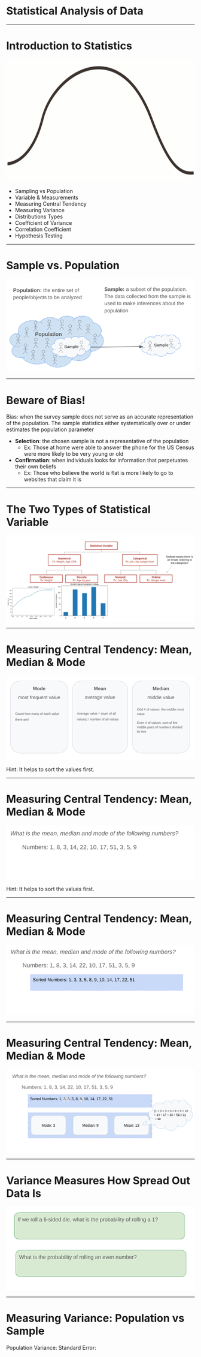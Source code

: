 # Statistical Analysis of Data

---

# Introduction to Statistics

![](res/SAOD1.png)

* Sampling vs Population
* Variable & Measurements
* Measuring Central Tendency
* Measuring Variance
* Distributions Types
* Coefficient of Variance
* Correlation Coefficient
 *  Hypothesis Testing

<!--
Image Details:
* [SAOD1.png](http://www.google.com): Copyright Google
-->

---

# Sample vs. Population

![](res/SAOD2.png)

<!--
http://analytics-magazine.org/survey-sampling/

What is the difference between a sample and a population? You can think of a sample as its own population, which is just a subset of the global population. You could imagine a biologist tagging some sample of birds, tracking their movements with gps, and using that data to make inferences about the patterns of the larger population of species.
Defining assumptions is an abstraction that allows scientists to test theories. The first assumption is an unbiased sample comes from the same distribution as the population, assuming that distribution is normal. We can test this hypothesis using a single sided t-test, a statistical method to compare sample means to the population means.

Image Details:
* [SAOD2.png](http://www.google.com): Copyright Google
-->

---

# Beware of Bias!

Bias: when the survey sample does not serve as an accurate representation of the population. The sample statistics either systematically over or under estimates the population parameter

* **Selection**: the chosen sample is not a representative of the population
  * Ex: Those at home were able to answer the phone for the US Census were more likely to be very young or old
* **Confirmation**: when individuals looks for information that perpetuates their own beliefs
  * Ex: Those who believe the world is flat is more likely to go to websites that claim it is

<!--
There are other types of bias which may further confound an experiment, or data collection strategy, these biases are beyond the scope of this course, but should be noted. An exhaustive list of cognitive biases can be found [here](https://en.wikipedia.org/wiki/List_of_cognitive_biases). Data Scientists of all skill levels can experience pitfalls in their design and implementation strategies, if not aware of the source of some bias in experiment design, or error in data sources or collection strategies.

---

# The Two Types of Statistical Variable

![](res/SAOD3.png)

<!--
Image Details:
* [SAOD3.png](http://www.google.com): Copyright Google
-->

---

# The Two Types of Statistical Variable

![](res/SAOD4.png)

<!--
Image Details:
* [SAOD4.png](http://www.google.com): Copyright Google
-->

---

# Measuring Central Tendency: Mean, Median & Mode

![](res/SAOD5.png)

Hint: It helps to sort the values first.

<!--
Image Details:
* [SAOD5.png](http://www.google.com): Copyright Google
-->

---

# Measuring Central Tendency: Mean, Median & Mode

![](res/SAOD6.png)

Hint: It helps to sort the values first.

<!--
Image Details:
* [SAOD6.png](http://www.google.com): Copyright Google
-->

---

# Measuring Central Tendency: Mean, Median & Mode

![](res/SAOD7.png)

<!--
Image Details:
* [SAOD7.png](http://www.google.com): Copyright Google
-->

---

# Measuring Central Tendency: Mean, Median & Mode

![](res/SAOD8.png)

<!--
Image Details:
* [SAOD8.png](http://www.google.com): Copyright Google
-->

---

# Variance Measures How Spread Out Data Is

![](res/SAOD9.png)

<!--
Image Details:
* [SAOD9.png](http://www.google.com): Copyright Google
-->

---

# Measuring Variance: Population vs Sample

Population Variance:
Standard Error:

